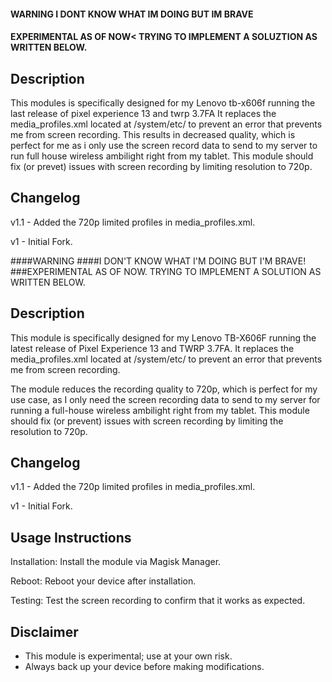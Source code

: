 #### WARNING I DONT KNOW WHAT IM DOING BUT IM BRAVE
#### EXPERIMENTAL AS OF NOW< TRYING TO IMPLEMENT A SOLUZTION AS WRITTEN BELOW.

## Description 
This modules is specifically designed for my Lenovo tb-x606f running the last release of pixel experience 13 and twrp 3.7FA
It replaces the media_profiles.xml located at /system/etc/ to prevent an error that prevents me from screen recording. This results in decreased quality, which is perfect for me as i only use the screen record data to send to my server to run full house wireless ambilight right from my tablet.
This module should fix (or prevet) issues with screen recording by limiting resolution to 720p. 


## Changelog
v1.1 - Added the 720p limited profiles in media_profiles.xml.

v1 - Initial Fork.



####WARNING
####I DON'T KNOW WHAT I'M DOING BUT I'M BRAVE!
###EXPERIMENTAL AS OF NOW. TRYING TO IMPLEMENT A SOLUTION AS WRITTEN BELOW.

## Description
This module is specifically designed for my Lenovo TB-X606F running the latest release of Pixel Experience 13 and TWRP 3.7FA. It replaces the media_profiles.xml located at /system/etc/ to prevent an error that prevents me from screen recording.

The module reduces the recording quality to 720p, which is perfect for my use case, as I only need the screen recording data to send to my server for running a full-house wireless ambilight right from my tablet. This module should fix (or prevent) issues with screen recording by limiting the resolution to 720p.

## Changelog

v1.1 - Added the 720p limited profiles in media_profiles.xml.

v1 - Initial Fork.

## Usage Instructions

Installation: Install the module via Magisk Manager.

Reboot: Reboot your device after installation.

Testing: Test the screen recording to confirm that it works as expected.

## Disclaimer
- This module is experimental; use at your own risk.
- Always back up your device before making modifications.

